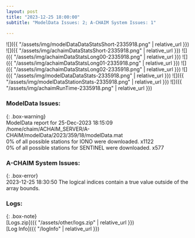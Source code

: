 ```yaml
---
layout: post
title: "2023-12-25 18:00:00"
subtitle: "ModelData Issues: 2; A-CHAIM System Issues: 1"

---
```


![]({{ "/assets/img/modelDataDataStatsShort-2335918.png" | relative_url }})
![]({{ "/assets/img/achaimDataStatsShort-2335918.png" | relative_url }})
![]({{ "/assets/img/achaimDataStatsLong00-2335918.png" | relative_url }})
![]({{ "/assets/img/achaimDataStatsLong01-2335918.png" | relative_url }})
![]({{ "/assets/img/achaimDataStatsLong02-2335918.png" | relative_url }})
![]({{ "/assets/img/modelDataDataStats-2335918.png" | relative_url }})
![]({{ "/assets/img/modelDataStationStats-2335918.png" | relative_url }})
![]({{ "/assets/img/achaimRunTime-2335918.png" | relative_url }})


### ModelData Issues:  
  
{: .box-warning}  
 ModelData report for 25-Dec-2023 18:15:09   
 /home/chaim/ACHAIM_SERVER/A-CHAIM/modelData/2023/359/18/modelData.mat   
 0% of all possible stations for IONO were downloaded. x1122   
 0% of all possible stations for SENTINEL were downloaded. x577   
  
### A-CHAIM System Issues:  
  
{: .box-error}  
2023-12-25 18:30:50 The logical indices contain a true value outside of the array bounds.  

### Logs:  
  
{: .box-note}  
[Logs.zip]({{ "/assets/other/logs.zip" | relative_url }})  
[Log Info]({{ "/logInfo" | relative_url }})  
